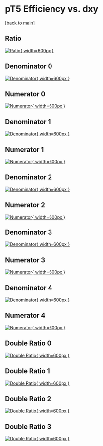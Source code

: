 # pT5 Efficiency vs. dxy

[[back to main](./)]



## Ratio

[![Ratio](../mtv/var/pT5_base_0_1_eff_dxy.png){ width=600px }](../mtv/var/pT5_base_0_1_eff_dxy.pdf)

## Denominator 0

[![Denominator](../mtv/den/pT5_base_0_1_eff_dxy_den0.png){ width=600px }](../mtv/den/pT5_base_0_1_eff_dxy_den0.pdf)

## Numerator 0

[![Numerator](../mtv/num/pT5_base_0_1_eff_dxy_num0.png){ width=600px }](../mtv/num/pT5_base_0_1_eff_dxy_num0.pdf)

## Denominator 1

[![Denominator](../mtv/den/pT5_base_0_1_eff_dxy_den1.png){ width=600px }](../mtv/den/pT5_base_0_1_eff_dxy_den1.pdf)

## Numerator 1

[![Numerator](../mtv/num/pT5_base_0_1_eff_dxy_num1.png){ width=600px }](../mtv/num/pT5_base_0_1_eff_dxy_num1.pdf)

## Denominator 2

[![Denominator](../mtv/den/pT5_base_0_1_eff_dxy_den2.png){ width=600px }](../mtv/den/pT5_base_0_1_eff_dxy_den2.pdf)

## Numerator 2

[![Numerator](../mtv/num/pT5_base_0_1_eff_dxy_num2.png){ width=600px }](../mtv/num/pT5_base_0_1_eff_dxy_num2.pdf)

## Denominator 3

[![Denominator](../mtv/den/pT5_base_0_1_eff_dxy_den3.png){ width=600px }](../mtv/den/pT5_base_0_1_eff_dxy_den3.pdf)

## Numerator 3

[![Numerator](../mtv/num/pT5_base_0_1_eff_dxy_num3.png){ width=600px }](../mtv/num/pT5_base_0_1_eff_dxy_num3.pdf)

## Denominator 4

[![Denominator](../mtv/den/pT5_base_0_1_eff_dxy_den4.png){ width=600px }](../mtv/den/pT5_base_0_1_eff_dxy_den4.pdf)

## Numerator 4

[![Numerator](../mtv/num/pT5_base_0_1_eff_dxy_num4.png){ width=600px }](../mtv/num/pT5_base_0_1_eff_dxy_num4.pdf)

## Double Ratio 0

[![Double Ratio](../mtv/ratio/pT5_base_0_1_eff_dxy_ratio0.png){ width=600px }](../mtv/ratio/pT5_base_0_1_eff_dxy_ratio0.pdf)

## Double Ratio 1

[![Double Ratio](../mtv/ratio/pT5_base_0_1_eff_dxy_ratio1.png){ width=600px }](../mtv/ratio/pT5_base_0_1_eff_dxy_ratio1.pdf)

## Double Ratio 2

[![Double Ratio](../mtv/ratio/pT5_base_0_1_eff_dxy_ratio2.png){ width=600px }](../mtv/ratio/pT5_base_0_1_eff_dxy_ratio2.pdf)

## Double Ratio 3

[![Double Ratio](../mtv/ratio/pT5_base_0_1_eff_dxy_ratio3.png){ width=600px }](../mtv/ratio/pT5_base_0_1_eff_dxy_ratio3.pdf)

